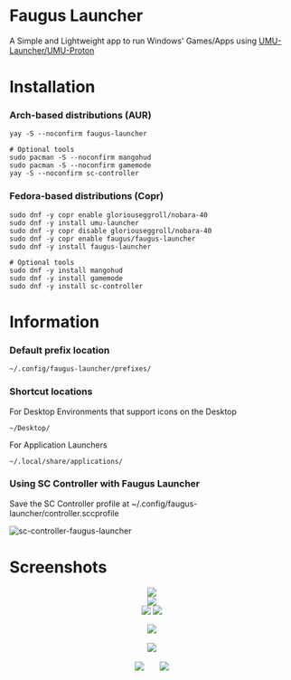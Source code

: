 # Faugus Launcher
A Simple and Lightweight app to run Windows' Games/Apps using [UMU-Launcher/UMU-Proton](https://github.com/Open-Wine-Components/umu-launcher)

# Installation
### Arch-based distributions (AUR)
```
yay -S --noconfirm faugus-launcher
```
```
# Optional tools
sudo pacman -S --noconfirm mangohud
sudo pacman -S --noconfirm gamemode
yay -S --noconfirm sc-controller
```

### Fedora-based distributions (Copr)
```
sudo dnf -y copr enable gloriouseggroll/nobara-40
sudo dnf -y install umu-launcher
sudo dnf -y copr disable gloriouseggroll/nobara-40
sudo dnf -y copr enable faugus/faugus-launcher
sudo dnf -y install faugus-launcher
```
```
# Optional tools
sudo dnf -y install mangohud
sudo dnf -y install gamemode
sudo dnf -y install sc-controller
```

# Information
### Default prefix location
```
~/.config/faugus-launcher/prefixes/
```

### Shortcut locations
For Desktop Environments that support icons on the Desktop
```
~/Desktop/
```
For Application Launchers
```
~/.local/share/applications/
```

### Using SC Controller with Faugus Launcher
Save the SC Controller profile at ~/.config/faugus-launcher/controller.sccprofile

![sc-controller-faugus-launcher](https://github.com/Faugus/faugus-launcher/assets/112667550/d7f20191-96f1-4ea0-9c36-f5d78cf46a7b)

# Screenshots
<p align="center">
  <img src=https://github.com/Faugus/faugus-launcher/assets/112667550/34df5f76-2d74-41ff-adcb-f5b74f25b444)/><br>
  <img src=https://github.com/Faugus/faugus-launcher/assets/112667550/f90b3689-440a-407d-8fa7-792a7459db25)/><br>
  <img src=https://github.com/Faugus/faugus-launcher/assets/112667550/7b353b17-07d4-4c5a-937d-7603ed302dda)/>
  <img src=https://github.com/Faugus/faugus-launcher/assets/112667550/2135e666-c2af-4ba1-9f6c-2a3c6d84b9ab)/>
</p>
<p align="center">
<img src=https://github.com/Faugus/faugus-launcher/assets/112667550/57404d8f-7a95-4979-b0cb-dcf3956cdf4c)/><br><br>
<img src=https://github.com/Faugus/faugus-launcher/assets/112667550/fde8d62d-c683-48db-a914-0d6e210b39df)/><br><br>
<img src=https://github.com/Faugus/faugus-launcher/assets/112667550/d3651e99-f342-4d8d-b066-588453a454bd)/>&nbsp;&nbsp;&nbsp;&nbsp;&nbsp;&nbsp;
<img src=https://github.com/Faugus/faugus-launcher/assets/112667550/908f5ed8-4fd7-4e72-9f29-3b7e65bd1e6b)/>
</p>
